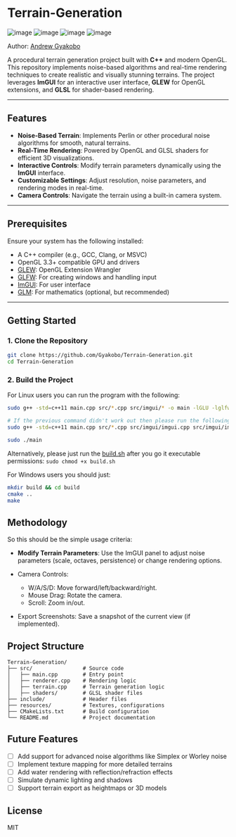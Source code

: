 # Terrain-Generation

![image](https://img.shields.io/badge/C-00599C?style=for-the-badge&logo=c&logoColor=white)
![image](https://img.shields.io/badge/C%2B%2B-00599C?style=for-the-badge&logo=c%2B%2B&logoColor=white)
![image](https://img.shields.io/badge/CMake-064F8C?style=for-the-badge&logo=cmake&logoColor=white)
![image](https://img.shields.io/badge/windows%20terminal-4D4D4D?style=for-the-badge&logo=windows%20terminal&logoColor=white)

Author: [Andrew Gyakobo](https://github.com/Gyakobo)

A procedural terrain generation project built with **C++** and modern OpenGL. This repository implements noise-based algorithms and real-time rendering techniques to create realistic and visually stunning terrains. The project leverages **ImGUI** for an interactive user interface, **GLEW** for OpenGL extensions, and **GLSL** for shader-based rendering.

---

## Features

- **Noise-Based Terrain**: Implements Perlin or other procedural noise algorithms for smooth, natural terrains.
- **Real-Time Rendering**: Powered by OpenGL and GLSL shaders for efficient 3D visualizations.
- **Interactive Controls**: Modify terrain parameters dynamically using the **ImGUI** interface.
- **Customizable Settings**: Adjust resolution, noise parameters, and rendering modes in real-time.
- **Camera Controls**: Navigate the terrain using a built-in camera system.

---

## Prerequisites

Ensure your system has the following installed:

- A C++ compiler (e.g., GCC, Clang, or MSVC)
- OpenGL 3.3+ compatible GPU and drivers
- [GLEW](http://glew.sourceforge.net/): OpenGL Extension Wrangler
- [GLFW](https://www.glfw.org/): For creating windows and handling input
- [ImGUI](https://github.com/ocornut/imgui): For user interface
- [GLM](https://github.com/g-truc/glm): For mathematics (optional, but recommended)

---

## Getting Started

### 1. Clone the Repository

```bash
git clone https://github.com/Gyakobo/Terrain-Generation.git
cd Terrain-Generation
```

### 2. Build the Project

For Linux users you can run the program with the following:

```bash 
sudo g++ -std=c++11 main.cpp src/*.cpp src/imgui/* -o main -lGLU -lglfw3 -lX11 -lXxf86vm -lXrandr -lpthread -lXi -ldl -lXinerama -lXcursor -lGL -lGLEW 

# If the previous command didn't work out then please run the following where I specifically manually added all the necessary IMGUI dependencies
sudo g++ -std=c++11 main.cpp src/*.cpp src/imgui/imgui.cpp src/imgui/imgui_impl_glfw_gl3.cpp src/imgui/imgui_demo.cpp src/imgui/imgui_draw.cpp -o main -lGLU -lglfw3 -lX11 -lXxf86vm -lXrandr -lpthread -lXi -ldl -lXinerama -lXcursor -lGL -lGLEW 

sudo ./main
```

Alternatively, please just run the [build.sh](./build.sh) after you go it executable permissions: `sudo chmod +x build.sh`

For Windows users you should just:

```bash
mkdir build && cd build
cmake ..
make
```

## Methodology

So this should be the simple usage criteria:

* **Modify Terrain Parameters**: Use the ImGUI panel to adjust noise parameters (scale, octaves, persistence) or change rendering options.

* Camera Controls:
    * W/A/S/D: Move forward/left/backward/right.
    * Mouse Drag: Rotate the camera.
    * Scroll: Zoom in/out.

* Export Screenshots: Save a snapshot of the current view (if implemented).

## Project Structure

```
Terrain-Generation/
├── src/                # Source code
│   ├── main.cpp        # Entry point
│   ├── renderer.cpp    # Rendering logic
│   ├── terrain.cpp     # Terrain generation logic
│   ├── shaders/        # GLSL shader files
├── include/            # Header files
├── resources/          # Textures, configurations
├── CMakeLists.txt      # Build configuration
└── README.md           # Project documentation
```

## Future Features

- [ ] Add support for advanced noise algorithms like Simplex or Worley noise
- [ ] Implement texture mapping for more detailed terrains
- [ ] Add water rendering with reflection/refraction effects
- [ ] Simulate dynamic lighting and shadows
- [ ] Support terrain export as heightmaps or 3D models

## License
MIT

<!-- ># The new and improved Viron Engine! 

## Simuliating a virus shell assembly

* 95% of human, plant and animal viruses have **icosahedral** shaped shells. Even Polio, herpes, and AIDS have icosahedral shells. These shells come in a variety of sizes depending upon the virus and are generally made up of pentagons and hexagons. 
* A virus' shell should generally be big enough to contain the genomic information, which is the RNA or DNA of the virus, should be robust enough to withstand the immune system's offences and fragile enough to break down and let the genetic material sneak in the cell.

---
## Note
* An **icosahedral** is a geometric shape with 20 sides(or faces), each composed of an equilateral triangle. An icosahedron has what is referred to as 2–3–5 symmetry, which is used to describe the possible ways that an icosahedron can rotate around an axis.

![](IcosadralShapes.png)
---

* "Nearly all previous research on interfering with the infection process has focused on how to prevent a fully-formed shell from binding to a cell. Our work aims at modeling how these shells build in the hopes of eventually suggesting ways of interfering with their growth and causing deformity. If this can be achieved, the genomic information won't fit inside the shell, and the virus won't be viable."

* "We have developed a hypothesis as to how virus shells form based solely on simple local rules for how proteins interact. We model virus shells as an interconnection network of proteins (i.e. nodes) and their essential binding interactions (i.e. edges). Chemically speaking, the nodes or proteins are usually all identical: however, they can be thought to behave differently because proteins can take on different shapes. We have shown that by utilizing only local communication, each node in the network can be given enough information to uniquely form any size shell. This information consists of the type of a node and its neighbors, bond angles, bond lengths, and torsional angles."

["Local rule-based theory of virus shell assembly." Proc. Natl. Acad. Sci. USA Vol. 91, pp. 7732-7736, Aug. 1994] (http://people.csail.mit.edu/bab/virus/virus.html) -->
